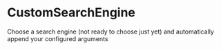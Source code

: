 # CustomSearchEngine
Choose a search engine (not ready to choose just yet) and automatically append your configured arguments
